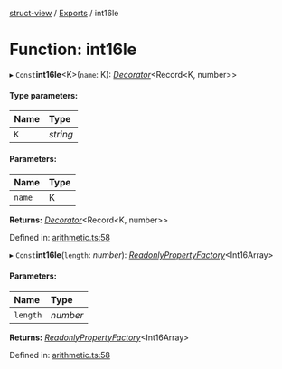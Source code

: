 [struct-view](../README.md) / [Exports](../modules.md) / int16le

# Function: int16le

▸ `Const`**int16le**<K\>(`name`: K): [*Decorator*](../interfaces/decorator.md)<Record<K, number\>\>

#### Type parameters:

Name | Type |
:------ | :------ |
`K` | *string* |

#### Parameters:

Name | Type |
:------ | :------ |
`name` | K |

**Returns:** [*Decorator*](../interfaces/decorator.md)<Record<K, number\>\>

Defined in: [arithmetic.ts:58](https://github.com/patrickroberts/struct-view/blob/main/src/arithmetic.ts#L58)

▸ `Const`**int16le**(`length`: *number*): [*ReadonlyPropertyFactory*](../interfaces/readonlypropertyfactory.md)<Int16Array\>

#### Parameters:

Name | Type |
:------ | :------ |
`length` | *number* |

**Returns:** [*ReadonlyPropertyFactory*](../interfaces/readonlypropertyfactory.md)<Int16Array\>

Defined in: [arithmetic.ts:58](https://github.com/patrickroberts/struct-view/blob/main/src/arithmetic.ts#L58)
